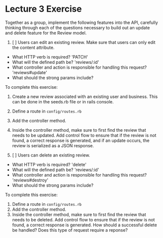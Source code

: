 # Lecture 3 Exercise 

Together as a group, implement the following features into the API, carefully thinking through each of the questions necessary to build out an update and delete feature for the Review model. 

1. [ ] Users can edit an existing review. Make sure that users can only edit the content attribute. 

- What HTTP verb is required? 'PATCH' 
- What will the defined path be? 'reviews/:id'
- What controller and action is responsible for handling this request? 'reviews#update'
- What should the strong params include?

To complete this exercise:
1. Create a new review associated with an existing user and business. This can be done in the seeds.rb file or in rails console.
2. Define a route in `config/routes.rb`
3. Add the controller method. 
4. Inside the controller method, make sure to first find the review that needs to be updated. Add control flow to ensure that if the review is not found, a correct response is generated, and if an update occurs, the review is serialized as a JSON response.

2. [ ] Users can delete an existing review. 

- What HTTP verb is required? 'delete'
- What will the defined path be?  'reviews/:id'
- What controller and action is responsible for handling this request?
'reviews#destroy'
- What should the strong params include?

To complete this exercise:
1. Define a route in `config/routes.rb`
2. Add the controller method. 
3. Inside the controller method, make sure to first find the review that needs to be deleted. Add control flow to ensure that if the review is not found, a correct response is generated. How should a successful delete be handled? Does this type of request require a reponse?

